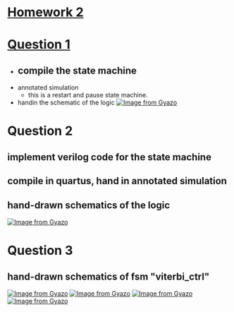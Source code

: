 [Homework 2](https://drive.google.com/file/d/0By2-dmbuBCMTVXBFYlFGaXJ1R0k/view)
===
# [Question 1](./q1.sv#L1)
- compile the state machine
  - 
- annotated simulation
  - this is a restart and pause state machine. 
- handin the schematic of the logic
[![Image from Gyazo](https://i.gyazo.com/958076951ad6848228d1f818f516201e.png)](https://gyazo.com/958076951ad6848228d1f818f516201e)

# Question 2
## implement verilog code for the state machine
## compile in quartus, hand in annotated simulation
## hand-drawn schematics of the logic
[![Image from Gyazo](https://i.gyazo.com/bcba2f1775a7cbf4f79ffa663e6578d1.png)](https://gyazo.com/bcba2f1775a7cbf4f79ffa663e6578d1)
# Question 3
## hand-drawn schematics of fsm "viterbi_ctrl"
[![Image from Gyazo](https://i.gyazo.com/1ea0f77eb221932699c62d9a22518b72.png)](https://gyazo.com/1ea0f77eb221932699c62d9a22518b72)
[![Image from Gyazo](https://i.gyazo.com/da9e601caaf56af09d5479ec2189bd55.png)](https://gyazo.com/da9e601caaf56af09d5479ec2189bd55)
[![Image from Gyazo](https://i.gyazo.com/8885c6cc4106a908cf25c94db15600fe.png)](https://gyazo.com/8885c6cc4106a908cf25c94db15600fe)
[![Image from Gyazo](https://i.gyazo.com/98103f77b0c70a13025012ac549c5c8e.png)](https://gyazo.com/98103f77b0c70a13025012ac549c5c8e)

